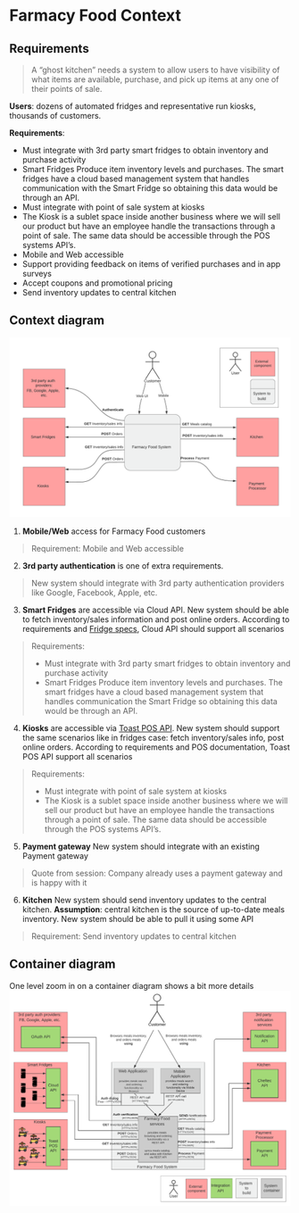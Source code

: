 # Farmacy Food Context

## Requirements
> A “ghost kitchen” needs a system to allow users to have visibility of what items are available, purchase, and pick up items at any one of their points of sale.

**Users**: dozens of automated fridges and representative run kiosks, thousands of customers.

**Requirements**:
- Must integrate with 3rd party smart fridges to obtain inventory and purchase activity
- Smart Fridges Produce item inventory levels and purchases. The smart fridges have a cloud based management system that handles communication with the Smart Fridge so obtaining this data would be through an API.
- Must integrate with point of sale system at kiosks
- The Kiosk is a sublet space inside another business where we will sell our product but have an employee handle the transactions through a point of sale. The same data should be accessible through the POS systems API’s.
- Mobile and Web accessible
- Support providing feedback on items of verified purchases and in app surveys
- Accept coupons and promotional pricing
- Send inventory updates to central kitchen

## Context diagram
!["Context diagram"](./images/farmacy-food-context-diagram.png)
1. **Mobile/Web** access for Farmacy Food customers
> Requirement: Mobile and Web accessible

2. **3rd party authentication** is one of extra requirements. 
> New system should integrate with 3rd party authentication providers like Google, Facebook, Apple, etc.

3. **Smart Fridges** are accessible via Cloud API. New system should be able to fetch inventory/sales information and post online orders. According to requirements and [Fridge specs](../requirements/Farmacy%20Food%20Smartfridge%20Apt%20Brief.pdf), Cloud API should support all scenarios
> Requirements: 
> - Must integrate with 3rd party smart fridges to obtain inventory and purchase activity
> - Smart Fridges Produce item inventory levels and purchases. The smart fridges have a cloud based management system that handles communication the Smart Fridge so obtaining this data would be through an API.

4. **Kiosks** are accessible via [Toast POS API](https://pos.toasttab.com/). New system should support the same scenarios like in fridges case: fetch inventory/sales info, post online orders. According to requirements and POS documentation, Toast POS API support all scenarios
> Requirements:
> - Must integrate with point of sale system at kiosks
> - The Kiosk is a sublet space inside another business where we will sell our product but have an employee handle the transactions through a point of sale. The same data should be accessible through the POS systems API’s.

5. **Payment gateway**
New system should integrate with an existing Payment gateway
> Quote from session: Company already uses a payment gateway and is happy with it

6. **Kitchen**
New system should send inventory updates to the central kitchen.
**Assumption**: central kitchen is the source of up-to-date meals inventory. New system should be able to pull it using some API
> Requirement: Send inventory updates to central kitchen

## Container diagram
One level zoom in on a container diagram shows a bit more details
!["Container diagram"](./images/farmacy-food-container-diagram.png)